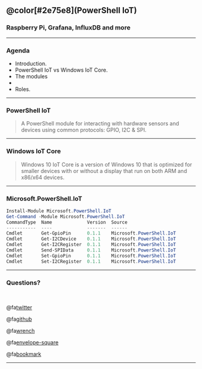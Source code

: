 ## @color[#2e75e8](PowerShell IoT)
### Raspberry Pi, Grafana, InfluxDB and more

---

### Agenda

- Introduction.
- PowerShell IoT vs Windows IoT Core.
- The modules
-
- Roles.

---

### PowerShell IoT

> A PowerShell module for interacting with hardware sensors and devices using common protocols: GPIO, I2C & SPI.

---

### Windows IoT Core

> Windows 10 IoT Core is a version of Windows 10 that is optimized for smaller devices with or without a display that run on both ARM and x86/x64 devices.

---

### Microsoft.PowerShell.IoT

```powershell
Install-Module Microsoft.PowerShell.IoT
Get-Command -Module Microsoft.PowerShell.IoT
CommandType  Name             Version  Source
-----------  ----             -------  ------
Cmdlet       Get-GpioPin      0.1.1    Microsoft.PowerShell.IoT
Cmdlet       Get-I2CDevice    0.1.1    Microsoft.PowerShell.IoT
Cmdlet       Get-I2CRegister  0.1.1    Microsoft.PowerShell.IoT
Cmdlet       Send-SPIData     0.1.1    Microsoft.PowerShell.IoT
Cmdlet       Set-GpioPin      0.1.1    Microsoft.PowerShell.IoT
Cmdlet       Set-I2CRegister  0.1.1    Microsoft.PowerShell.IoT
```


---

### Questions?

<br>

@fa[twitter](joeypiccola)

@fa[github](joeypiccola)

@fa[wrench](forge.puppet.com/jpi)

@fa[envelope-square](joey@joeypiccola.com)

@fa[bookmark](www.joeypiccola.com)

---